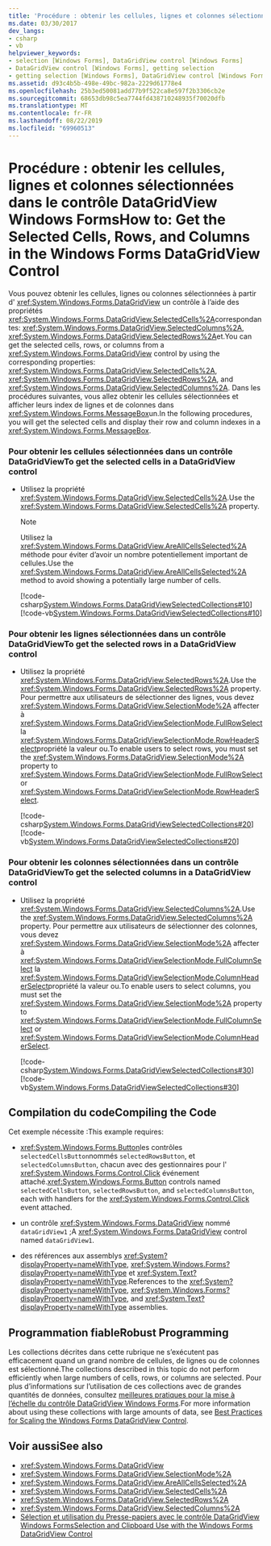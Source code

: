 ```yaml
---
title: 'Procédure : obtenir les cellules, lignes et colonnes sélectionnées dans le contrôle DataGridView Windows Forms'
ms.date: 03/30/2017
dev_langs:
- csharp
- vb
helpviewer_keywords:
- selection [Windows Forms], DataGridView control [Windows Forms]
- DataGridView control [Windows Forms], getting selection
- getting selection [Windows Forms], DataGridView control [Windows Forms]
ms.assetid: d93c4b5b-498e-49bc-982a-2229d61778e4
ms.openlocfilehash: 25b3ed50081add77b9f522ca8e597f2b3306cb2e
ms.sourcegitcommit: 68653db98c5ea7744fd438710248935f70020dfb
ms.translationtype: MT
ms.contentlocale: fr-FR
ms.lasthandoff: 08/22/2019
ms.locfileid: "69960513"
---
```

# <a name="how-to-get-the-selected-cells-rows-and-columns-in-the-windows-forms-datagridview-control"></a><span data-ttu-id="bbfcb-102">Procédure : obtenir les cellules, lignes et colonnes sélectionnées dans le contrôle DataGridView Windows Forms</span><span class="sxs-lookup"><span data-stu-id="bbfcb-102">How to: Get the Selected Cells, Rows, and Columns in the Windows Forms DataGridView Control</span></span>
<span data-ttu-id="bbfcb-103">Vous pouvez obtenir les cellules, lignes ou colonnes sélectionnées à partir d' <xref:System.Windows.Forms.DataGridView> un contrôle à l’aide des propriétés <xref:System.Windows.Forms.DataGridView.SelectedCells%2A>correspondantes: <xref:System.Windows.Forms.DataGridView.SelectedColumns%2A>, <xref:System.Windows.Forms.DataGridView.SelectedRows%2A>et.</span><span class="sxs-lookup"><span data-stu-id="bbfcb-103">You can get the selected cells, rows, or columns from a <xref:System.Windows.Forms.DataGridView> control by using the corresponding properties: <xref:System.Windows.Forms.DataGridView.SelectedCells%2A>, <xref:System.Windows.Forms.DataGridView.SelectedRows%2A>, and <xref:System.Windows.Forms.DataGridView.SelectedColumns%2A>.</span></span> <span data-ttu-id="bbfcb-104">Dans les procédures suivantes, vous allez obtenir les cellules sélectionnées et afficher leurs index de lignes et de colonnes dans <xref:System.Windows.Forms.MessageBox>un.</span><span class="sxs-lookup"><span data-stu-id="bbfcb-104">In the following procedures, you will get the selected cells and display their row and column indexes in a <xref:System.Windows.Forms.MessageBox>.</span></span>  
  
### <a name="to-get-the-selected-cells-in-a-datagridview-control"></a><span data-ttu-id="bbfcb-105">Pour obtenir les cellules sélectionnées dans un contrôle DataGridView</span><span class="sxs-lookup"><span data-stu-id="bbfcb-105">To get the selected cells in a DataGridView control</span></span>  
  
- <span data-ttu-id="bbfcb-106">Utilisez la propriété <xref:System.Windows.Forms.DataGridView.SelectedCells%2A>.</span><span class="sxs-lookup"><span data-stu-id="bbfcb-106">Use the <xref:System.Windows.Forms.DataGridView.SelectedCells%2A> property.</span></span>  
  
    > [!NOTE]
    > <span data-ttu-id="bbfcb-107">Utilisez la <xref:System.Windows.Forms.DataGridView.AreAllCellsSelected%2A> méthode pour éviter d’avoir un nombre potentiellement important de cellules.</span><span class="sxs-lookup"><span data-stu-id="bbfcb-107">Use the <xref:System.Windows.Forms.DataGridView.AreAllCellsSelected%2A> method to avoid showing a potentially large number of cells.</span></span>  
  
     [!code-csharp[System.Windows.Forms.DataGridViewSelectedCollections#10](~/samples/snippets/csharp/VS_Snippets_Winforms/System.Windows.Forms.DataGridViewSelectedCollections/CS/DataGridViewSelectedCollections.cs#10)]
     [!code-vb[System.Windows.Forms.DataGridViewSelectedCollections#10](~/samples/snippets/visualbasic/VS_Snippets_Winforms/System.Windows.Forms.DataGridViewSelectedCollections/VB/DataGridViewSelectedCollections.vb#10)]  
  
### <a name="to-get-the-selected-rows-in-a-datagridview-control"></a><span data-ttu-id="bbfcb-108">Pour obtenir les lignes sélectionnées dans un contrôle DataGridView</span><span class="sxs-lookup"><span data-stu-id="bbfcb-108">To get the selected rows in a DataGridView control</span></span>  
  
- <span data-ttu-id="bbfcb-109">Utilisez la propriété <xref:System.Windows.Forms.DataGridView.SelectedRows%2A>.</span><span class="sxs-lookup"><span data-stu-id="bbfcb-109">Use the <xref:System.Windows.Forms.DataGridView.SelectedRows%2A> property.</span></span> <span data-ttu-id="bbfcb-110">Pour permettre aux utilisateurs de sélectionner des lignes, vous devez <xref:System.Windows.Forms.DataGridView.SelectionMode%2A> affecter à <xref:System.Windows.Forms.DataGridViewSelectionMode.FullRowSelect> la <xref:System.Windows.Forms.DataGridViewSelectionMode.RowHeaderSelect>propriété la valeur ou.</span><span class="sxs-lookup"><span data-stu-id="bbfcb-110">To enable users to select rows, you must set the <xref:System.Windows.Forms.DataGridView.SelectionMode%2A> property to <xref:System.Windows.Forms.DataGridViewSelectionMode.FullRowSelect> or <xref:System.Windows.Forms.DataGridViewSelectionMode.RowHeaderSelect>.</span></span>  
  
     [!code-csharp[System.Windows.Forms.DataGridViewSelectedCollections#20](~/samples/snippets/csharp/VS_Snippets_Winforms/System.Windows.Forms.DataGridViewSelectedCollections/CS/DataGridViewSelectedCollections.cs#20)]
     [!code-vb[System.Windows.Forms.DataGridViewSelectedCollections#20](~/samples/snippets/visualbasic/VS_Snippets_Winforms/System.Windows.Forms.DataGridViewSelectedCollections/VB/DataGridViewSelectedCollections.vb#20)]  
  
### <a name="to-get-the-selected-columns-in-a-datagridview-control"></a><span data-ttu-id="bbfcb-111">Pour obtenir les colonnes sélectionnées dans un contrôle DataGridView</span><span class="sxs-lookup"><span data-stu-id="bbfcb-111">To get the selected columns in a DataGridView control</span></span>  
  
- <span data-ttu-id="bbfcb-112">Utilisez la propriété <xref:System.Windows.Forms.DataGridView.SelectedColumns%2A>.</span><span class="sxs-lookup"><span data-stu-id="bbfcb-112">Use the <xref:System.Windows.Forms.DataGridView.SelectedColumns%2A> property.</span></span> <span data-ttu-id="bbfcb-113">Pour permettre aux utilisateurs de sélectionner des colonnes, vous devez <xref:System.Windows.Forms.DataGridView.SelectionMode%2A> affecter à <xref:System.Windows.Forms.DataGridViewSelectionMode.FullColumnSelect> la <xref:System.Windows.Forms.DataGridViewSelectionMode.ColumnHeaderSelect>propriété la valeur ou.</span><span class="sxs-lookup"><span data-stu-id="bbfcb-113">To enable users to select columns, you must set the <xref:System.Windows.Forms.DataGridView.SelectionMode%2A> property to <xref:System.Windows.Forms.DataGridViewSelectionMode.FullColumnSelect> or <xref:System.Windows.Forms.DataGridViewSelectionMode.ColumnHeaderSelect>.</span></span>  
  
     [!code-csharp[System.Windows.Forms.DataGridViewSelectedCollections#30](~/samples/snippets/csharp/VS_Snippets_Winforms/System.Windows.Forms.DataGridViewSelectedCollections/CS/DataGridViewSelectedCollections.cs#30)]
     [!code-vb[System.Windows.Forms.DataGridViewSelectedCollections#30](~/samples/snippets/visualbasic/VS_Snippets_Winforms/System.Windows.Forms.DataGridViewSelectedCollections/VB/DataGridViewSelectedCollections.vb#30)]  
  
## <a name="compiling-the-code"></a><span data-ttu-id="bbfcb-114">Compilation du code</span><span class="sxs-lookup"><span data-stu-id="bbfcb-114">Compiling the Code</span></span>  
 <span data-ttu-id="bbfcb-115">Cet exemple nécessite :</span><span class="sxs-lookup"><span data-stu-id="bbfcb-115">This example requires:</span></span>  
  
- <span data-ttu-id="bbfcb-116"><xref:System.Windows.Forms.Button>les contrôles `selectedCellsButton`nommés `selectedRowsButton`, et `selectedColumnsButton`, chacun avec des gestionnaires pour l' <xref:System.Windows.Forms.Control.Click> événement attaché.</span><span class="sxs-lookup"><span data-stu-id="bbfcb-116"><xref:System.Windows.Forms.Button> controls named `selectedCellsButton`, `selectedRowsButton`, and `selectedColumnsButton`, each with handlers for the <xref:System.Windows.Forms.Control.Click> event attached.</span></span>  
  
- <span data-ttu-id="bbfcb-117">un contrôle <xref:System.Windows.Forms.DataGridView> nommé `dataGridView1` ;</span><span class="sxs-lookup"><span data-stu-id="bbfcb-117">A <xref:System.Windows.Forms.DataGridView> control named `dataGridView1`.</span></span>  
  
- <span data-ttu-id="bbfcb-118">des références aux assemblys <xref:System?displayProperty=nameWithType>, <xref:System.Windows.Forms?displayProperty=nameWithType> et <xref:System.Text?displayProperty=nameWithType>.</span><span class="sxs-lookup"><span data-stu-id="bbfcb-118">References to the <xref:System?displayProperty=nameWithType>, <xref:System.Windows.Forms?displayProperty=nameWithType>, and <xref:System.Text?displayProperty=nameWithType> assemblies.</span></span>  
  
## <a name="robust-programming"></a><span data-ttu-id="bbfcb-119">Programmation fiable</span><span class="sxs-lookup"><span data-stu-id="bbfcb-119">Robust Programming</span></span>  
 <span data-ttu-id="bbfcb-120">Les collections décrites dans cette rubrique ne s’exécutent pas efficacement quand un grand nombre de cellules, de lignes ou de colonnes est sélectionné.</span><span class="sxs-lookup"><span data-stu-id="bbfcb-120">The collections described in this topic do not perform efficiently when large numbers of cells, rows, or columns are selected.</span></span> <span data-ttu-id="bbfcb-121">Pour plus d’informations sur l’utilisation de ces collections avec de grandes quantités de données, consultez [meilleures pratiques pour la mise à l’échelle du contrôle DataGridView Windows Forms](best-practices-for-scaling-the-windows-forms-datagridview-control.md).</span><span class="sxs-lookup"><span data-stu-id="bbfcb-121">For more information about using these collections with large amounts of data, see [Best Practices for Scaling the Windows Forms DataGridView Control](best-practices-for-scaling-the-windows-forms-datagridview-control.md).</span></span>  
  
## <a name="see-also"></a><span data-ttu-id="bbfcb-122">Voir aussi</span><span class="sxs-lookup"><span data-stu-id="bbfcb-122">See also</span></span>

- <xref:System.Windows.Forms.DataGridView>
- <xref:System.Windows.Forms.DataGridView.SelectionMode%2A>
- <xref:System.Windows.Forms.DataGridView.AreAllCellsSelected%2A>
- <xref:System.Windows.Forms.DataGridView.SelectedCells%2A>
- <xref:System.Windows.Forms.DataGridView.SelectedRows%2A>
- <xref:System.Windows.Forms.DataGridView.SelectedColumns%2A>
- [<span data-ttu-id="bbfcb-123">Sélection et utilisation du Presse-papiers avec le contrôle DataGridView Windows Forms</span><span class="sxs-lookup"><span data-stu-id="bbfcb-123">Selection and Clipboard Use with the Windows Forms DataGridView Control</span></span>](selection-and-clipboard-use-with-the-windows-forms-datagridview-control.md)
